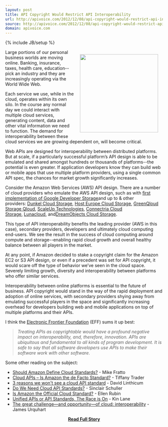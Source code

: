 ```yaml
---
layout: post
title: API Copyright Would Restrict API Interoperability
url: http://apivoice.com/2012/12/08/api-copyright-would-restrict-api-interoperability/
source: http://apivoice.com/2012/12/08/api-copyright-would-restrict-api-interoperability/
domain: apivoice.com
---
```

{% include JB/setup %}<p><p><img style="padding: 15px;" src="https://s3.amazonaws.com/kinlane-productions/api-evangelist/api-interoperability.jpg" alt="" width="250" align="right" /></p>
<p>Large portions of our personal business worlds are moving online.  Banking, insurance, taxes, health care, education--pick an industry and they are increasingly operating via the World Wide Web.</p>
<p>Each service we use, while in the cloud, operates within its own silo.  In the course any normal day we could interact with multiple cloud services, generating content, data and other vital information we need to function.  The demand for interoperability between these cloud services we are growing dependent on, will become critical.</p>
<p>Web APIs are designed for interoperability between distributed platforms. But at scale, if a particularly successful platform&rsquo;s API design is able to be emulated and shared amongst hundreds or thousands of platforms--the potential is even greater. If application developers know they can build web or mobile apps that use multiple platform providers, using a single common API spec, the chances for market growth significantly increases.</p>
<p>Consider the Amazon Web Services (AWS) API design.  There are a number of cloud providers who emulate the AWS API design, such as <span>with&nbsp;</span><a href="http://www.kinlane.com/2010/09/01/google-storage-for-developers-interoperability/">first implementation of Google Developer Storage</a><span>and up to &amp; other providers:&nbsp;</span><a href="http://trac.cyberduck.ch/wiki/help/en/howto/dunkel">Dunkel Cloud Storage</a><span>,&nbsp;</span><a href="http://www.hosteurope.de/produkte/Cloud-Storage">​Host Europe Cloud Storage</a><span>,&nbsp;</span><a href="http://trac.cyberduck.ch/wiki/help/en/howto/greenqloud">GreenQloud Storage Qloud</a><span>,&nbsp;</span><a href="http://www.scaleupcloud.com/">ScaleUp Technologies</a><span>,&nbsp;</span><a href="https://www.mh.connectria.com/rp/order/cloud_storage_index">​Connectria Cloud Storage</a><span>,&nbsp;</span><a href="http://trac.cyberduck.ch/wiki/help/en/howto/lunacloud">Lunacloud</a><span>, and</span><a href="http://trac.cyberduck.ch/wiki/help/en/howto/dreamobjects">DreamObjects Cloud Storage</a>.</p>
<p>This type of API interoperability benefits the leading provider (AWS in this case), secondary providers, developers and ultimately cloud computing end-users.  We see the result in the success of cloud computing around compute and storage--enabling rapid cloud growth and overall healthy balance between all players in the market.</p>
<p>At any point, if Amazon decided to stake a copyright claim for the Amazon EC2 or S3 API design, or even if a precedent was set for API copyright, it would scare off the type of behavior we&rsquo;ve seen in the cloud space.  Severely limiting growth, diversity and interoperability between platforms who offer similar services.</p>
<p>Interoperability between online platforms is essential to the future of business.  API copyright would stand in the way of the rapid deployment and adoption of online services, with secondary providers shying away from emulating successful players in the space and significantly increasing overhead for developers building web and mobile applications on top of multiple platforms and their APIs.</p>
<p>I think the <a href="https://www.eff.org/deeplinks/2012/11/no-copyrights-apis-help-us-make-case">Electronic Frontier Foundation</a>&nbsp;(EFF) sums it up best:</p>
<blockquote><em>Treating APIs as copyrightable would have a profound negative impact on interoperability, and, therefore, innovation. APIs are ubiquitous and fundamental to all kinds of program development. It is safe to say that all software developers use APIs to make their software work with other software.</em></blockquote>
<p>Some other reading on the subject:</p>
<ul class="mainlist">
<li><a href="http://www.networkcomputing.com/cloud-computing/should-amazon-define-cloud-standards/232800457?pgno=1">Should Amazon Define Cloud Standards?</a> - Mike Fratto</li>
<li><a href="http://www.hpcinthecloud.com/hpccloud/2012-07-10/cloud_apis_%E2%80%93_is_amazon_the_de_facto_standard_.html">Cloud APIs &ndash; Is Amazon the de Facto Standard?</a> - Tiffany Trader</li>
<li><a href="http://www.infoworld.com/d/cloud-computing/3-reasons-we-wont-see-cloud-api-standard-196056">3 reasons we won't see a cloud API standard</a> - David Linthicum</li>
<li><a href="http://www.saasblogs.com/business/do-we-need-cloud-api-standards/">Do We Need Cloud API Standards?</a> - Sinclair Schuller</li>
<li><a href="http://www.cloudswitch.com/page/is-amazon-the-official-cloud-standard">Is Amazon the Official Cloud Standard?</a> - Ellen Rubin</li>
<li><a href="http://blog.programmableweb.com/2011/05/02/unified-apis-or-api-standards-the-race-is-on/">Unified APIs or API Standards, The Race is On</a> - Kin Lane</li>
<li><a href="http://gigaom.com/cloud/the-great-challenge-and-opportunity-of-cloud-interoperability/">The great challenge&mdash;and opportunity&mdash;of cloud: interoperability</a> - James Urquhart</li>
</ul></p>
<center><p><a href="http://apivoice.com/2012/12/08/api-copyright-would-restrict-api-interoperability/" style='padding:25px; font-sze:18px; font-weight: bold;'>Read Full Story</a></p></center>

